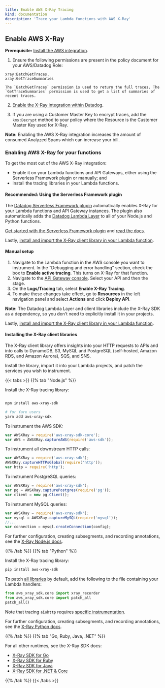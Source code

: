 ```yaml
---
title: Enable AWS X-Ray Tracing
kind: documentation
description: 'Trace your Lambda functions with AWS X-Ray'
---
```

## Enable AWS X-Ray

**Prerequisite:** [Install the AWS integration][1].

1. Ensure the following permissions are present in the policy document for your AWS/Datadog Role:

```text
xray:BatchGetTraces,
xray:GetTraceSummaries
```

    The `BatchGetTraces` permission is used to return the full traces. The `GetTraceSummaries` permission is used to get a list of summaries of recent traces.

2. [Enable the X-Ray integration within Datadog][2].

3. If you are using a Customer Master Key to encrypt traces, add the `kms:Decrypt` method to your policy where the Resource is the Customer Master Key used for X-Ray.

**Note:** Enabling the AWS X-Ray integration increases the amount of consumed Analyzed Spans which can increase your bill.

### Enabling AWS X-Ray for your functions

To get the most out of the AWS X-Ray integration:
 - Enable it on your Lambda functions and API Gateways, either using the Serverless Framework plugin or manually; and
 - Install the tracing libraries in your Lambda functions.

#### Recommended: Using the Serverless Framework plugin

The [Datadog Serverless Framework plugin][3] automatically enables X-Ray for your Lambda functions and API Gateway instances. The plugin also automatically adds the [Datadog Lambda Layer][4] to all of your Node.js and Python functions.

[Get started with the Serverless Framework plugin][5] and [read the docs][3].

Lastly, [install and import the X-Ray client library in your Lambda function](#installing-the-x-ray-client-libraries).

#### Manual setup

1. Navigate to the Lambda function in the AWS console you want to instrument. In the “Debugging and error handling” section, check the box to **Enable active tracing**. This turns on X-Ray for that function.
2. Navigate to the [API Gateway console][6]. Select your API and then the stage.
3. On the **Logs/Tracing** tab, select **Enable X-Ray Tracing**.
4. To make these changes take effect, go to **Resources** in the left navigation panel and select **Actions** and click **Deploy API**.

**Note:** The Datadog Lambda Layer and client libraries include the X-Ray SDK as a dependency, so you don't need to explicitly install it in your projects.

Lastly, [install and import the X-Ray client library in your Lambda function](#installing-the-x-ray-client-libraries).

#### Installing the X-Ray client libraries

The X-Ray client library offers insights into your HTTP requests to APIs and into calls to DynamoDB, S3, MySQL and PostgreSQL (self-hosted, Amazon RDS, and Amazon Aurora), SQS, and SNS.

Install the library, import it into your Lambda projects, and patch the services you wish to instrument.

{{< tabs >}}
{{% tab "Node.js" %}}

Install the X-Ray tracing library:

```bash

npm install aws-xray-sdk

# for Yarn users
yarn add aws-xray-sdk
```

To instrument the AWS SDK:

```js
var AWSXRay = require('aws-xray-sdk-core');
var AWS = AWSXRay.captureAWS(require('aws-sdk'));
```

To instrument all downstream HTTP calls:

```js
var AWSXRay = require('aws-xray-sdk');
AWSXRay.captureHTTPsGlobal(require('http'));
var http = require('http');
```

To instrument PostgreSQL queries:

```js
var AWSXRay = require('aws-xray-sdk');
var pg = AWSXRay.capturePostgres(require('pg'));
var client = new pg.Client();
```

To instrument MySQL queries:

```js
var AWSXRay = require('aws-xray-sdk');
var mysql = AWSXRay.captureMySQL(require('mysql'));
//...
var connection = mysql.createConnection(config);
```

For further configuration, creating subsegments, and recording annotations, see the [X-Ray Node.js docs][1].

[1]: https://docs.aws.amazon.com/en_pv/xray/latest/devguide/xray-sdk-nodejs.html
{{% /tab %}}
{{% tab "Python" %}}

Install the X-Ray tracing library:

```bash
pip install aws-xray-sdk
```

To patch [all libraries][1] by default, add the following to the file containing your Lambda handlers:

```python
from aws_xray_sdk.core import xray_recorder
from aws_xray_sdk.core import patch_all
patch_all()
```

Note that tracing `aiohttp` requires [specific instrumentation][2].

For further configuration, creating subsegments, and recording annotations, see the [X-Ray Python docs][3].


[1]: https://docs.aws.amazon.com/en_pv/xray/latest/devguide/xray-sdk-python-patching.html
[2]: https://docs.aws.amazon.com/en_pv/xray/latest/devguide/xray-sdk-python-httpclients.html
[3]: https://docs.aws.amazon.com/en_pv/xray/latest/devguide/xray-sdk-python.html
{{% /tab %}}
{{% tab "Go, Ruby, Java, .NET" %}}

For all other runtimes, see the X-Ray SDK docs:

- [X-Ray SDK for Go][1]
- [X-Ray SDK for Ruby][2]
- [X-Ray SDK for Java][3]
- [X-Ray SDK for .NET & Core][4]


[1]: https://docs.aws.amazon.com/en_pv/xray/latest/devguide/xray-sdk-go.html
[2]: https://docs.aws.amazon.com/en_pv/xray/latest/devguide/xray-sdk-ruby.html
[3]: https://docs.aws.amazon.com/en_pv/xray/latest/devguide/xray-sdk-java.html
[4]: https://docs.aws.amazon.com/en_pv/xray/latest/devguide/xray-sdk-dotnet.html
{{% /tab %}}
{{< /tabs >}}

[1]: integrations/amazon_web_services/#setup
[2]: https://app.datadoghq.com/account/settings#integrations/amazon_xray
[3]: https://github.com/DataDog/serverless-plugin-datadog
[4]: https://docs.datadoghq.com/integrations/amazon_lambda/?tab=python#installing-and-using-the-datadog-layer
[5]: https://www.datadoghq.com/blog/serverless-framework-plugin
[6]: https://console.aws.amazon.com/apigateway/
